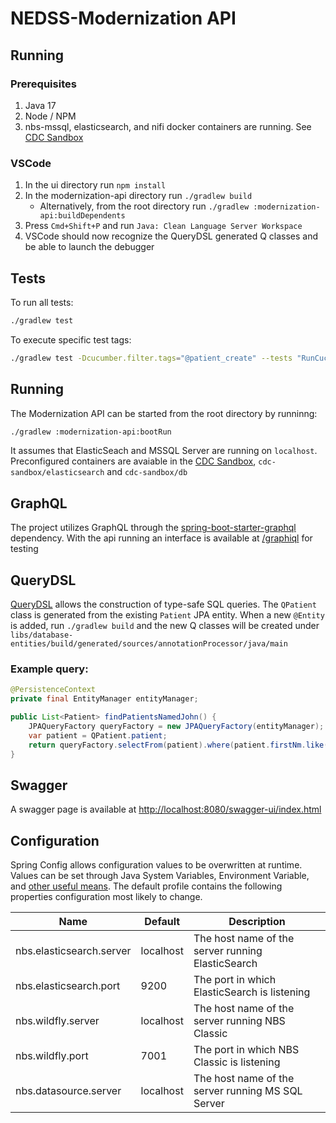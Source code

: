 # NEDSS-Modernization API

## Running

### Prerequisites

1. Java 17
1. Node / NPM
1. nbs-mssql, elasticsearch, and nifi docker containers are running. See [CDC Sandbox](../../cdc-sandbox/README.md)

### VSCode

1. In the ui directory run `npm install`
1. In the modernization-api directory run `./gradlew build`
    - Alternatively, from the root directory run `./gradlew :modernization-api:buildDependents`
1. Press `Cmd+Shift+P` and run `Java: Clean Language Server Workspace`
1. VSCode should now recognize the QueryDSL generated Q classes and be able to launch the debugger

## Tests

To run all tests:

```bash
./gradlew test
```

To execute specific test tags:

```bash
./gradlew test -Dcucumber.filter.tags="@patient_create" --tests "RunCucumberTest"
```

## Running

The Modernization API can be started from the root directory by runninng:

```bash
./gradlew :modernization-api:bootRun
```

It assumes that ElasticSeach and MSSQL Server are running on `localhost`.  Preconfigured containers are avaiable in the [CDC Sandbox](../../cdc-sandbox/README.md), `cdc-sandbox/elasticsearch` and `cdc-sandbox/db`


## GraphQL

The project utilizes GraphQL through the [spring-boot-starter-graphql](https://docs.spring.io/spring-graphql/docs/current/reference/html/) dependency. With the api running an interface is available at [/graphiql](http://localhost:8080/graphiql?path=/graphql#) for testing

## QueryDSL

[QueryDSL](https://github.com/querydsl/querydsl) allows the construction of type-safe SQL queries. The `QPatient` class is generated from the existing `Patient` JPA entity. When a new `@Entity` is added, run `./gradlew build` and the new Q classes will be created under `libs/database-entities/build/generated/sources/annotationProcessor/java/main`

### Example query:

```java
@PersistenceContext
private final EntityManager entityManager;

public List<Patient> findPatientsNamedJohn() {
    JPAQueryFactory queryFactory = new JPAQueryFactory(entityManager);
    var patient = QPatient.patient;
    return queryFactory.selectFrom(patient).where(patient.firstNm.like("John")).fetch();
}
```

## Swagger

A swagger page is available at [http://localhost:8080/swagger-ui/index.html](http://localhost:8080/swagger-ui/index.html)


## Configuration

Spring Config allows configuration values to be overwritten at runtime.  Values can be set through Java System Variables, Environment Variable, and [other useful means](https://docs.spring.io/spring-boot/docs/2.7.5/reference/html/features.html#features.external-config).  The default profile contains the following properties configuration most likely to change.

| Name                     | Default   | Description                                       |
|--------------------------|-----------|---------------------------------------------------|
| nbs.elasticsearch.server | localhost | The host name of the server running ElasticSearch |
| nbs.elasticsearch.port   | 9200      | The port in which ElasticSearch is listening      |
| nbs.wildfly.server       | localhost | The host name of the server running NBS Classic   |
| nbs.wildfly.port         | 7001      | The port in which NBS Classic is listening        |
| nbs.datasource.server    | localhost | The host name of the server running MS SQL Server |
